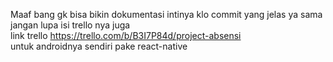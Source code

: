 Maaf bang gk bisa bikin dokumentasi
intinya klo commit yang jelas ya
sama jangan lupa isi trello nya juga 
<br>
link trello https://trello.com/b/B3I7P84d/project-absensi
<br>
untuk androidnya sendiri pake react-native
